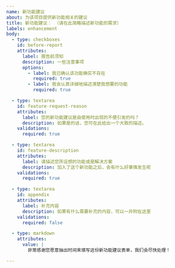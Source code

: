 ```yaml
---
name: 新功能建议
about: 为该项目提供新功能相关的建议
title: 新功能建议： （请在此简略描述新功能的需求）
labels: enhancement
body:
  - type: checkboxes
    id: before-report
    attributes:
      label: 报告前须知
      description: 一些注意事项
      options:
        - label: 我已确认该功能确实不存在
          required: true
        - label: 我会认真详细地描述清楚我想要的功能
          required: true

  - type: textarea
    id: feature-request-reason
    attributes:
      label: 您的新功能建议是由使用时出现的不便引发的吗？
      description: 如果是的话，您可在此给出一个大致的描述。
    validations:
      required: true

  - type: textarea
    id: feature-description
    attributes:
      label: 请描述您所设想的功能或是解决方案
      description: 加入了这个新功能之后，会有什么好事情发生呢
    validations:
      required: true

  - type: textarea
    id: appendix
    attributes:
      label: 补充内容
      description: 如果有什么需要补充的内容，可以一并附在这里
    validations:
      required: false

  - type: markdown
    attributes:
      value: |
        非常感谢您愿意抽出时间来填写这份新功能建议表单，我们会尽快处理！

---
```

